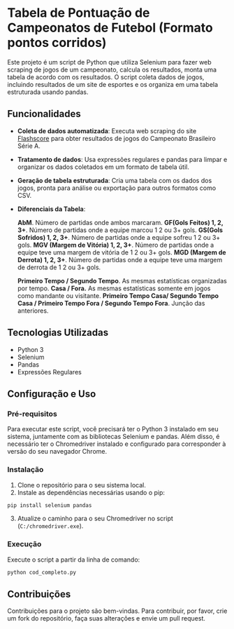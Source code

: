 
# Tabela de Pontuação de Campeonatos de Futebol (Formato pontos corridos)

Este projeto é um script de Python que utiliza Selenium para fazer web scraping de jogos de um campeonato, calcula os resultados, monta uma tabela de acordo com os resultados. O script coleta dados de jogos, incluindo resultados de um site de esportes e os organiza em uma tabela estruturada usando pandas.

## Funcionalidades

- **Coleta de dados automatizada**: Executa web scraping do site [Flashscore](https://www.flashscore.com/football/brazil/serie-a/results/) para obter resultados de jogos do Campeonato Brasileiro Série A.
- **Tratamento de dados**: Usa expressões regulares e pandas para limpar e organizar os dados coletados em um formato de tabela útil.
- **Geração de tabela estruturada**: Cria uma tabela com os dados dos jogos, pronta para análise ou exportação para outros formatos como CSV.
- **Diferenciais da Tabela**:
  
  **AbM**. Número de partidas onde ambos marcaram.
  **GF(Gols Feitos) 1, 2, 3+**. Número de partidas onde a equipe marcou 1 2 ou 3+ gols.
  **GS(Gols Sofridos) 1, 2, 3+**. Número de partidas onde a equipe sofreu 1 2 ou 3+ gols.
  **MGV (Margem de Vitória) 1, 2, 3+**. Número de partidas onde a equipe teve uma margem de vitória de 1 2 ou 3+ gols.
  **MGD (Margem de Derrota) 1, 2, 3+**. Número de partidas onde a equipe teve uma margem de derrota de 1 2 ou 3+ gols.

  **Primeiro Tempo / Segundo Tempo**. As mesmas estatísticas organizadas por tempo.
  **Casa / Fora.** As mesmas estatísticas somente em jogos como mandante ou visitante.
  **Primeiro Tempo Casa/ Segundo Tempo Casa / Primeiro Tempo Fora / Segundo Tempo Fora**. Junção das anteriores.
  

## Tecnologias Utilizadas

- Python 3
- Selenium
- Pandas
- Expressões Regulares

## Configuração e Uso

### Pré-requisitos

Para executar este script, você precisará ter o Python 3 instalado em seu sistema, juntamente com as bibliotecas Selenium e pandas. Além disso, é necessário ter o Chromedriver instalado e configurado para corresponder à versão do seu navegador Chrome.

### Instalação

1. Clone o repositório para o seu sistema local.
2. Instale as dependências necessárias usando o pip:

```bash
pip install selenium pandas
```

3. Atualize o caminho para o seu Chromedriver no script (`C:/chromedriver.exe`).

### Execução

Execute o script a partir da linha de comando:

```bash
python cod_completo.py
```

## Contribuições

Contribuições para o projeto são bem-vindas. Para contribuir, por favor, crie um fork do repositório, faça suas alterações e envie um pull request.


